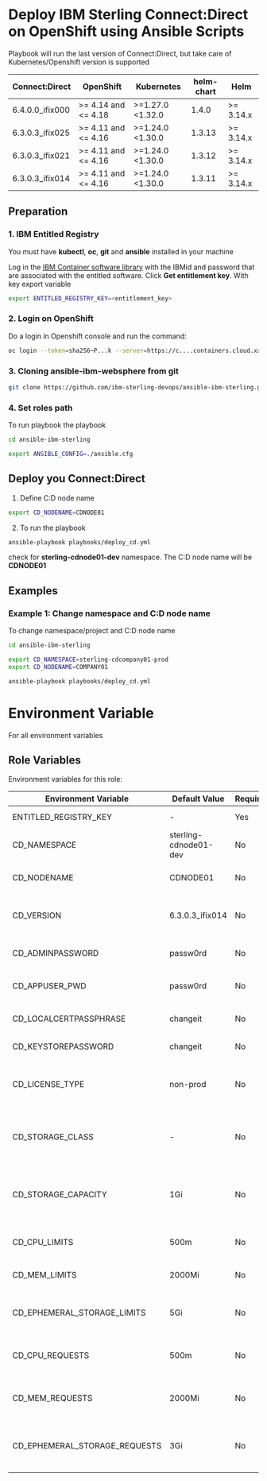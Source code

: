 # Deploy IBM Sterling Connect:Direct on OpenShift using Ansible Scripts

Playbook will run the last version of Connect:Direct, but take care of Kubernetes/Openshift version is supported

| Connect:Direct  | OpenShift           | Kubernetes          | helm-chart | Helm      |
|-----------------|---------------------|---------------------|------------|-----------|
| 6.4.0.0_ifix000 | >= 4.14 and <= 4.18 | >=1.27.0 <1.32.0    | 1.4.0      | >= 3.14.x |
| 6.3.0.3_ifix025 | >= 4.11 and <= 4.16 | >=1.24.0 <1.30.0    | 1.3.13     | >= 3.14.x |
| 6.3.0.3_ifix021 | >= 4.11 and <= 4.16 | >=1.24.0 <1.30.0    | 1.3.12     | >= 3.14.x |
| 6.3.0.3_ifix014 | >= 4.11 and <= 4.16 | >=1.24.0 <1.30.0    | 1.3.11     | >= 3.14.x |


## Preparation

### 1. IBM Entitled Registry

You must have **kubectl**, **oc**, **git** and **ansible** installed in your machine

Log in the [IBM Container software library](https://myibm.ibm.com/products-services/containerlibrary) with the IBMid and password that are associated with the entitled software. Click **Get entitlement key**. With key export variable

```bash 
export ENTITLED_REGISTRY_KEY=<entitlement_key>
```

### 2. Login on OpenShift

Do a login in Openshift console and run the command:

```bash 
oc login --token=sha256~P...k --server=https://c....containers.cloud.xxx.com:31234
```

### 3. Cloning ansible-ibm-websphere from git

```bash 
git clone https://github.com/ibm-sterling-devops/ansible-ibm-sterling.git
```

### 4. Set roles path

To run playbook the playbook

```bash 
cd ansible-ibm-sterling

export ANSIBLE_CONFIG=./ansible.cfg 
```


## Deploy you Connect:Direct 

1) Define C:D node name

```bash 
export CD_NODENAME=CDNODE01
```

2) To run the playbook

```bash 
ansible-playbook playbooks/deploy_cd.yml
```

check for **sterling-cdnode01-dev** namespace. The C:D node name will be **CDNODE01**




## Examples

### Example 1: Change namespace and C:D node name

To change namespace/project and C:D node name

```bash 
cd ansible-ibm-sterling

export CD_NAMESPACE=sterling-cdcompany01-prod
export CD_NODENAME=COMPANY01

ansible-playbook playbooks/deploy_cd.yml
```

# Environment Variable

For all environment variables

Role Variables
--------------

Environment variables for this role:

| Environment Variable          | Default Value         | Required | Description                                      |
|-------------------------------|-----------------------|----------|--------------------------------------------------|
| ENTITLED_REGISTRY_KEY         | -                     | Yes      | Entitlement registry key                         |
| CD_NAMESPACE                  | sterling-cdnode01-dev | No       | Namespace for C:D application                    |
| CD_NODENAME                   | CDNODE01              | No       | Specify the nodename of C:D                      |
| CD_VERSION                    | 6.3.0.3_ifix014       | No       | Version of C:D container to deploy               |
| CD_ADMINPASSWORD              | passw0rd              | No       | Password for C:D Admin                           |
| CD_APPUSER_PWD                | passw0rd              | No       | Password for C:D User                            |
| CD_LOCALCERTPASSPHRASE        | changeit              | No       | Passphrase for local certificate                 |
| CD_KEYSTOREPASSWORD           | changeit              | No       | Password for keystore                            |
| CD_LICENSE_TYPE               | non-prod              | No       | License type for C:D (prod or non-prod)          |
| CD_STORAGE_CLASS              | -                     | No       | Storage class to be used for the container       |
| CD_STORAGE_CAPACITY           | 1Gi                   | No       | Storage capacity to be allocated to the container|
| CD_CPU_LIMITS                 | 500m                  | No       | CPU limit for the container                      |
| CD_MEM_LIMITS                 | 2000Mi                | No       | Memory limit for the container                   |
| CD_EPHEMERAL_STORAGE_LIMITS   | 5Gi                   | No       | Ephemeral storage limit for the container        |
| CD_CPU_REQUESTS               | 500m                  | No       | CPU request for the container                    |
| CD_MEM_REQUESTS               | 2000Mi                | No       | Memory request for the container                 |
| CD_EPHEMERAL_STORAGE_REQUESTS | 3Gi                   | No       | Ephemeral storage request for the container      |
